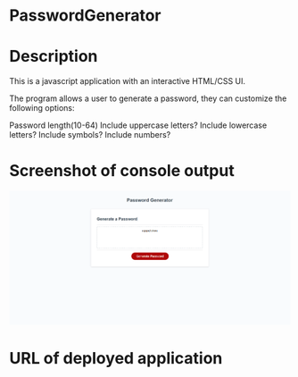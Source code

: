# PasswordGenerator

# Description 
This is a javascript application with an interactive HTML/CSS UI.

The program allows a user to generate a password, they can customize the following options:

Password length(10-64)
Include uppercase letters?
Include lowercase letters?
Include symbols?
Include numbers?



# Screenshot of console output
![Image of site](/Assets/Images/SiteScreenshot.PNG/?raw=true)



# URL of deployed application
